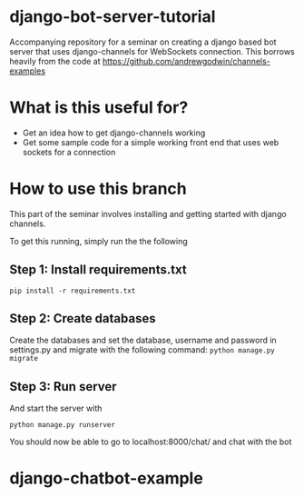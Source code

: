 # django-bot-server-tutorial

Accompanying repository for a seminar on creating a django based bot server that uses django-channels for  WebSockets connection. This borrows heavily from the code at https://github.com/andrewgodwin/channels-examples

# What is this useful for?

- Get an idea how to get django-channels working
- Get some sample code for a simple working front end that uses web sockets for a connection

# How to use this branch

This part of the seminar involves installing and getting started with django channels.

To get this running, simply run the  the following

## Step 1: Install requirements.txt

`pip install -r requirements.txt`

## Step 2: Create databases

Create the databases and set the database, username and password in settings.py and migrate with the following command:
`python manage.py migrate `

## Step 3: Run server

And start the server with

`python manage.py runserver`

You should now be able to go to localhost:8000/chat/ and chat with the bot
# django-chatbot-example
